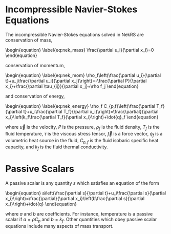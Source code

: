 # Incompressible Navier-Stokes Equations

The incompressible Navier-Stokes equations solved in NekRS are conservation of mass,

\begin{equation}
\label{eq:nek_mass}
\frac{\partial u_i}{\partial x_i}=0
\end{equation}

conservation of momentum,

\begin{equation}
\label{eq:nek_mom}
\rho_f\left(\frac{\partial u_i}{\partial t}+u_j\frac{\partial u_i}{\partial x_j}\right)=-\frac{\partial P}{\partial x_i}+\frac{\partial \tau_{ij}}{\partial x_j}+\rho f_j
\end{equation}

and conservation of energy,

\begin{equation}
\label{eq:nek_energy}
\rho_f C_{p,f}\left(\frac{\partial T_f}{\partial t}+u_i\frac{\partial T_f}{\partial x_i}\right)=\frac{\partial}{\partial x_i}\left(k_f\frac{\partial T_f}{\partial x_i}\right)+\dot{q}_f
\end{equation}

where $\vec{u}$ is the velocity, $P$ is the pressure,
$\rho_f$ is the fluid density, $T_f$ is the fluid temperature, $\tau$ is the viscous
stress tensor, $\vec{f}$ is a force vector, $\dot{q}_f$ is a volumetric heat source in the fluid, $C_{p,f}$ is the fluid isobaric
specific heat capacity, and $k_f$ is the fluid thermal conductivity.

# Passive Scalars

A passive scalar is any quantity $s$ which satisfies an equation of the form

\begin{equation}
a\left(\frac{\partial s}{\partial t}+u_i\frac{\partial s}{\partial x_i}\right)=\frac{\partial}{\partial x_i}\left(b\frac{\partial s}{\partial x_i}\right)+\dot{q}
\end{equation}

where $a$ and $b$ are coefficients. For instance, temperature is a passive scalar if $a=\rho C_p$ and $b=k_f$. Other quantities which obey passive scalar equations include many aspects of mass transport.
